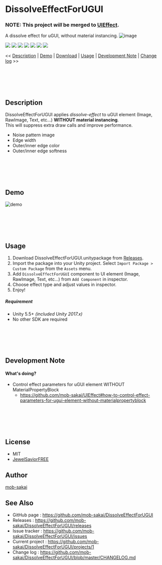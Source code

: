 DissolveEffectForUGUI
===

### NOTE: This project *will* be merged to [UIEffect](https://github.com/mob-sakai/UIEffect).

A dissolve effect for uGUI, without material instancing.
![image](https://user-images.githubusercontent.com/12690315/39131615-dccdc2bc-474a-11e8-84b2-0513b64168a7.png)

[![](https://img.shields.io/github/release/mob-sakai/DissolveEffectForUGUI.svg?label=latest%20version)](https://github.com/mob-sakai/DissolveEffectForUGUI/release)
[![](https://img.shields.io/github/release-date/mob-sakai/DissolveEffectForUGUI.svg)](https://github.com/mob-sakai/DissolveEffectForUGUI/releases)
![](https://img.shields.io/badge/requirement-Unity%205.5%2B-green.svg)
[![](https://img.shields.io/github/license/mob-sakai/DissolveEffectForUGUI.svg)](https://github.com/mob-sakai/DissolveEffectForUGUI/blob/master/LICENSE.txt)
[![](https://img.shields.io/github/last-commit/mob-sakai/DissolveEffectForUGUI/develop.svg?label=last%20commit)](https://github.com/mob-sakai/DissolveEffectForUGUI/commits/develop)
[![](https://img.shields.io/github/issues/mob-sakai/DissolveEffectForUGUI.svg)](https://github.com/mob-sakai/DissolveEffectForUGUI/issues)
[![](https://img.shields.io/github/commits-since/mob-sakai/DissolveEffectForUGUI/latest.svg)](https://github.com/mob-sakai/DissolveEffectForUGUI/compare/master...develop)


<< [Description](#Description) | [Demo](#demo) | [Download](https://github.com/mob-sakai/DissolveEffectForUGUI/releases) | [Usage](#usage) | [Development Note](#development-note) | [Change log](https://github.com/mob-sakai/DissolveEffectForUGUI/blob/develop/CHANGELOG.md) >>



<br><br><br><br>
## Description

DissolveEffectForUGUI applies _dissolve-effect_ to uGUI element (Image, RawImage, Text, etc...) **WITHOUT material instancing**.  
This will suppress extra draw calls and improve performance.

* Noise pattern image
* Edge width
* Outer/inner edge color
* Outer/inner edge softness


<br><br><br><br>
## Demo

![demo](https://user-images.githubusercontent.com/12690315/39131616-dcf7ea60-474a-11e8-8e20-f9e5bd8b3f5c.gif)



<br><br><br><br>
## Usage

1. Download DissolveEffectForUGUI.unitypackage from [Releases](https://github.com/mob-sakai/DissolveEffectForUGUI/releases).
1. Import the package into your Unity project. Select `Import Package > Custom Package` from the `Assets` menu.
1. Add `DissolveEffectForUGUI` component to UI element (Image, RawImage, Text, etc...) from `Add Component` in inspector.
1. Choose effect type and adjust values in inspector.  
1. Enjoy!


##### Requirement

* Unity 5.5+ *(included Unity 2017.x)*
* No other SDK are required



<br><br><br><br>
## Development Note

#### What's doing?

* Control effect parameters for uGUI element WITHOUT MaterialPropertyBlock
    * https://github.com/mob-sakai/UIEffect#how-to-control-effect-parameters-for-ugui-element-without-materialpropertyblock



<br><br><br><br>
## License

* MIT
* [JewelSaviorFREE](http://www.jewel-s.jp/)



## Author

[mob-sakai](https://github.com/mob-sakai)



## See Also

* GitHub page : https://github.com/mob-sakai/DissolveEffectForUGUI
* Releases : https://github.com/mob-sakai/DissolveEffectForUGUI/releases
* Issue tracker : https://github.com/mob-sakai/DissolveEffectForUGUI/issues
* Current project : https://github.com/mob-sakai/DissolveEffectForUGUI/projects/1
* Change log : https://github.com/mob-sakai/DissolveEffectForUGUI/blob/master/CHANGELOG.md
